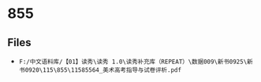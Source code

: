# 855

## Files

- `F:/中文语料库/【01】读秀\读秀 1.0\读秀补充库（REPEAT）\数据009\新书0925\新书0920\115\855\11585564_美术高考指导与试卷评析.pdf`

